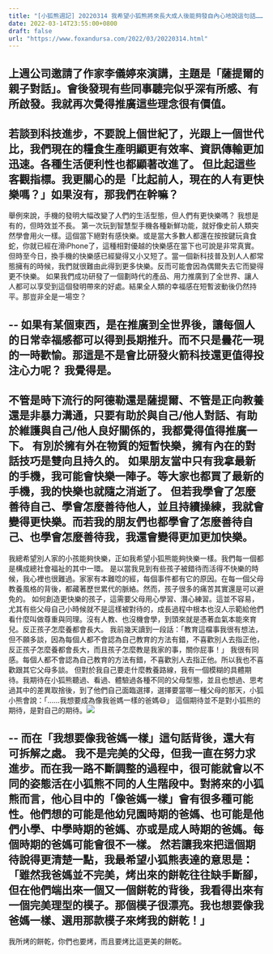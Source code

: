 ```yaml
---
title: "[小狐熊週記] 20220314 我希望小狐熊將來長大成人後能夠發自內心地說這句話……"
date: 2022-03-14T23:55:00+0800
draft: false
url: "https://www.foxandursa.com/2022/03/20220314.html"
---
```


上週公司邀請了作家李儀婷來演講，主題是「薩提爾的親子對話」。會後發現有些同事聽完似乎深有所感、有所啟發。我就再次覺得推廣這些理念很有價值。
--
若談到科技進步，不要說上個世紀了，光跟上一個世代比，我們現在的糧食生產明顯更有效率、資訊傳輸更加迅速。各種生活便利性也都顯著改進了。
但比起這些客觀指標。我更關心的是「比起前人，現在的人有更快樂嗎？」如果沒有，那我們在幹嘛？
--
舉例來說，手機的發明大幅改變了人們的生活型態，但人們有更快樂嗎？
我想是有的，但時效並不長。
第一次玩到智慧型手機各種新鮮功能，就好像史前人類突然學會用火一樣。這個當下絕對有感快樂。或是當大多數人都還在按按鍵玩貪食蛇，你就已經在滑iPhone了，這種相對優越的快樂感在當下也可說是非常真實。
但時至今日，換手機的快樂感已經變得又小又短了。當一個新科技普及到人人都常態擁有的時候，我們就很難由此得到更多快樂。反而可能會因為偶爾失去它而變得更不快樂。
如果我們成功研發了一個劃時代的產品、用力推廣到了全世界、讓人人都可以享受到這個發明帶來的好處。結果全人類的幸福感在短暫波動後仍然持平。那豈非全是一場空？

--
如果有某個東西，是在推廣到全世界後，讓每個人的日常幸福感都可以得到長期推升。而不只是曇花一現的一時歡愉。那這是不是會比研發火箭科技還更值得投注心力呢？
我覺得是。
--
不管是時下流行的阿德勒還是薩提爾、不管是正向教養還是非暴力溝通，只要有助於與自己/他人對話、有助於維護與自己/他人良好關係的，我都覺得值得推廣一下。
有別於擁有外在物質的短暫快樂，擁有內在的對話技巧是雙向且持久的。
如果朋友當中只有我拿最新的手機，我可能會快樂一陣子。等大家也都買了最新的手機，我的快樂也就隨之消逝了。
但若我學會了怎麼善待自己、學會怎麼善待他人，並且持續操練，我就會變得更快樂。而若我的朋友們也都學會了怎麼善待自己、也學會怎麼善待我，我還會變得更加更加快樂。
--
我總希望別人家的小孩能夠快樂，正如我希望小狐熊能夠快樂一樣。我們每一個都是構成總社會福祉的其中一環。
是以當我見到有些孩子被錯待而活得不快樂的時候，我心裡也很難過。家家有本難唸的經，每個事件都有它的原因。在每一個父母教養風格的背後，都藏著歷世累代的脈絡。然而，孩子很多的痛苦其實還是可以避免的。
如何創造更快樂的孩子，這需要父母用心學習、潛心練習。這並不容易，尤其有些父母自己小時候就不是這樣被對待的，成長過程中根本也沒人示範給他們看什麼叫做尊重與同理。沒有人教、也沒機會學，到頭來就是憑著血氣本能來育兒。反正孩子怎麼養都會長大。
我前幾天讀到一段話：「教育這檔事我很有想法，但不願多談，因為每個人都不會認為自己教育的方法有錯，不喜歡別人去指正他，反正孩子怎麼養都會長大，而且孩子怎麼教是我家的事，關你屁事！」
我很有同感。每個人都不會認為自己教育的方法有錯，不喜歡別人去指正他。所以我也不喜歡跟其它父母多談。
但對於我自己要走什麼教養路線，我有一個模糊的具體期待。我期待在小狐熊聽過、看過、體驗過各種不同的父母型態，並且也想過、思考過其中的差異取捨後，到了他們自己面臨選擇，選擇要當哪一種父母的那天，小狐小熊會說：「……我想要成為像我爸媽一樣的爸媽😄」
這個期待並不是對小狐熊的期待，是對自己的期待。![]($https://blogger.googleusercontent.com/img/a/AVvXsEgFQLKkJUW1NAJb123xpgb0GL8gr7KaWKMGdlE4OAqBXGdTMUoXHRlyV5srkCwMOXbMtsXDQapgcIGNfw8yT9c-m98xss5aXDUtB239lOESXs9hRr09qVIj1xAvbIY34NX2OP-eRNFhosMvAy-o1prYV1Qef31QbeBcM1N7icjhF59whJdCQaRRdmYP=w180-h320)

--
而在「我想要像我爸媽一樣」這句話背後，還大有可拆解之處。
我不是完美的父母，但我一直在努力求進步。而在我一路不斷調整的過程中，很可能就會以不同的姿態活在小狐熊不同的人生階段中。對將來的小狐熊而言，他心目中的「像爸媽一樣」會有很多種可能性。他們想的可能是他幼兒園時期的爸媽、也可能是他們小學、中學時期的爸媽、亦或是成人時期的爸媽。每個時期的爸媽可能會很不一樣。
然若讓我來把這個期待說得更清楚一點，我最希望小狐熊表達的意思是：「雖然我爸媽並不完美，烤出來的餅乾往往缺手斷腳，但在他們端出來一個又一個餅乾的背後，我看得出來有一個完美理型的模子。那個模子很漂亮。我也想要像我爸媽一樣、選用那款模子來烤我的餅乾！」
--
我所烤的餅乾，你們也要烤，而且要烤比這更美的餅乾。



